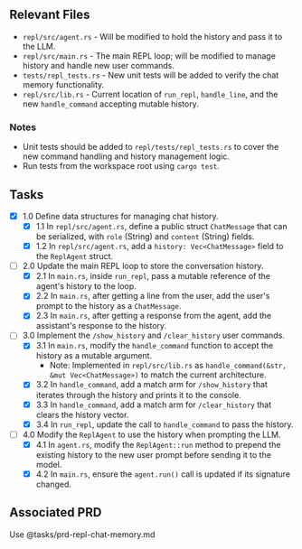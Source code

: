 
## Relevant Files

- `repl/src/agent.rs` - Will be modified to hold the history and pass it to the LLM.
- `repl/src/main.rs` - The main REPL loop; will be modified to manage history and handle new user commands.
- `tests/repl_tests.rs` - New unit tests will be added to verify the chat memory functionality.
 - `repl/src/lib.rs` - Current location of `run_repl`, `handle_line`, and the new `handle_command` accepting mutable history.

### Notes

- Unit tests should be added to `repl/tests/repl_tests.rs` to cover the new command handling and history management logic.
- Run tests from the workspace root using `cargo test`.

## Tasks

- [x] 1.0 Define data structures for managing chat history.
  - [x] 1.1 In `repl/src/agent.rs`, define a public struct `ChatMessage` that can be serialized, with `role` (String) and `content` (String) fields.
  - [x] 1.2 In `repl/src/agent.rs`, add a `history: Vec<ChatMessage>` field to the `ReplAgent` struct.

- [ ] 2.0 Update the main REPL loop to store the conversation history.
  - [x] 2.1 In `main.rs`, inside `run_repl`, pass a mutable reference of the agent's history to the loop.
  - [x] 2.2 In `main.rs`, after getting a line from the user, add the user's prompt to the history as a `ChatMessage`.
  - [x] 2.3 In `main.rs`, after getting a response from the agent, add the assistant's response to the history.

- [ ] 3.0 Implement the `/show_history` and `/clear_history` user commands.
  - [x] 3.1 In `main.rs`, modify the `handle_command` function to accept the history as a mutable argument.
    - Note: Implemented in `repl/src/lib.rs` as `handle_command(&str, &mut Vec<ChatMessage>)` to match the current architecture.
  - [x] 3.2 In `handle_command`, add a match arm for `/show_history` that iterates through the history and prints it to the console.
  - [x] 3.3 In `handle_command`, add a match arm for `/clear_history` that clears the history vector.
  - [x] 3.4 In `run_repl`, update the call to `handle_command` to pass the history.

- [ ] 4.0 Modify the `ReplAgent` to use the history when prompting the LLM.
  - [x] 4.1 In `agent.rs`, modify the `ReplAgent::run` method to prepend the existing history to the new user prompt before sending it to the model.
  - [x] 4.2 In `main.rs`, ensure the `agent.run()` call is updated if its signature changed.

## Associated PRD

Use @tasks/prd-repl-chat-memory.md
